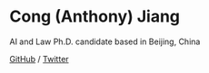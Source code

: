 # Cong (Anthony) Jiang

AI and Law Ph.D. candidate  based in Beijing, China <br>

[GitHub](https://github.com/carolstran/) / [Twitter](https://twitter.com//)
